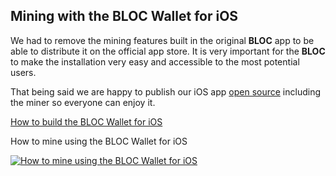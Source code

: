 ## **Mining with the BLOC Wallet for iOS**

We had to remove the mining features built in the original **BLOC** app to be able to distribute it on the official app store. It is very important for the **BLOC** to make the installation very easy and accessible to the most potential users.

That being said we are happy to publish our iOS app [open source](https://github.com/furiousteam/BLOC-iOS-wallet) including the miner so everyone can enjoy it.

[How to build the BLOC Wallet for iOS](/wallets/BLOC-iOS-wallet-xcode)

How to mine using the BLOC Wallet for iOS

[![How to mine using the BLOC Wallet for iOS](/wallets/images/iOS-wallet/BLOC-IOS-WALLET-MINING-VIDEO-GUIDE.jpg)](https://www.youtube.com/watch?v=4dYKJW3olOk)